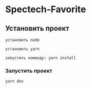 # Spectech-Favorite

## Установить проект
```
установить node
```

```
установить yarn
```

```
запустить команду: yarn install
```

### Запустить проект
```
yarn dev
```
